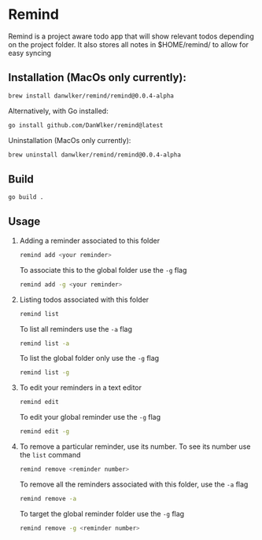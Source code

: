 # Remind

Remind is a project aware todo app that will show relevant todos depending on the project folder. It also stores all notes in $HOME/remind/ to allow for easy syncing

## Installation (MacOs only currently):

```sh
brew install danwlker/remind/remind@0.0.4-alpha
```

Alternatively, with Go installed:

```sh
go install github.com/DanWlker/remind@latest
```

Uninstallation (MacOs only currently):

```sh
brew uninstall danwlker/remind/remind@0.0.4-alpha
```

## Build

```sh
go build .
```

## Usage

1. Adding a reminder associated to this folder

   ```sh
   remind add <your reminder>
   ```

   To associate this to the global folder use the `-g` flag

   ```sh
   remind add -g <your reminder>
   ```
   
1. Listing todos associated with this folder

   ```sh
   remind list
   ```

   To list all reminders use the `-a` flag

   ```sh
   remind list -a
   ```

   To list the global folder only use the `-g` flag

   ```sh
   remind list -g
   ```

1. To edit your reminders in a text editor

   ```sh
   remind edit
   ```

   To edit your global reminder use the `-g` flag

   ```sh
   remind edit -g
   ```

1. To remove a particular reminder, use its number. To see its number use the `list` command

   ```sh
   remind remove <reminder number>
   ```

   To remove all the reminders associated with this folder, use the `-a` flag

   ```sh
   remind remove -a
   ```

   To target the global reminder folder use the `-g` flag

   ```sh
   remind remove -g <reminder number>
   ```
